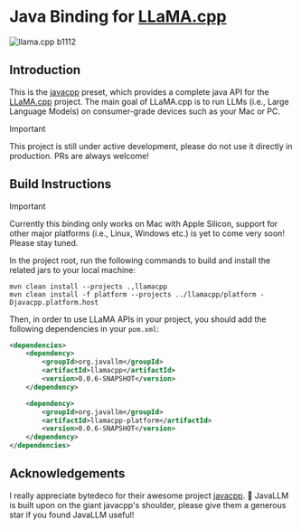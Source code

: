 # Java Binding for [LLaMA.cpp](https://github.com/ggerganov/llama.cpp)
![llama.cpp b1112](https://img.shields.io/badge/llama.cpp-%23b1187-informational)

## Introduction
This is the [javacpp](https://github.com/bytedeco/javacpp) preset, which provides a complete java API for the [LLaMA.cpp](https://github.com/ggerganov/llama.cpp) project. The main goal of LLaMA.cpp is to run LLMs (i.e., Large Language Models) on consumer-grade devices such as your Mac or PC.

> [!IMPORTANT]
> This project is still under active development, please do not use it directly in production. PRs are always welcome!

## Build Instructions
> [!IMPORTANT]
> Currently this binding only works on Mac with Apple Silicon,
> support for other major platforms (i.e., Linux, Windows etc.) is yet to come very soon!
> Please stay tuned.

In the project root, run the following commands to build and install the related jars to your local machine:
```shell
mvn clean install --projects .,llamacpp
mvn clean install -f platform --projects ../llamacpp/platform -Djavacpp.platform.host
```
Then, in order to use LLaMA APIs in your project, you should add the following dependencies in your `pom.xml`:
```xml
<dependencies>
    <dependency>
        <groupId>org.javallm</groupId>
        <artifactId>llamacpp</artifactId>
        <version>0.0.6-SNAPSHOT</version>
    </dependency>

    <dependency>
        <groupId>org.javallm</groupId>
        <artifactId>llamacpp-platform</artifactId>
        <version>0.0.6-SNAPSHOT</version>
    </dependency>
</dependencies>
```

## Acknowledgements
I really appreciate bytedeco for their awesome project [javacpp](https://github.com/bytedeco/javacpp). 🥳 JavaLLM is built upon on the giant javacpp's shoulder, please give them a generous star if you found JavaLLM useful!